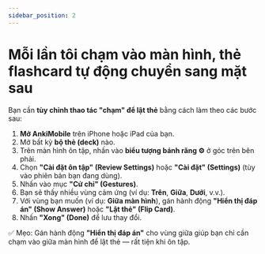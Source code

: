 ```yaml
---
sidebar_position: 2
---
```


# Mỗi lần tôi chạm vào màn hình, thẻ flashcard tự động chuyển sang mặt sau

Bạn cần **tùy chỉnh thao tác "chạm" để lật thẻ** bằng cách làm theo các bước sau:

1. **Mở AnkiMobile** trên iPhone hoặc iPad của bạn.
2. Mở bất kỳ **bộ thẻ (deck)** nào.
3. Trên màn hình ôn tập, nhấn vào **biểu tượng bánh răng ⚙️** ở góc trên bên phải.
4. Chọn **"Cài đặt ôn tập" (Review Settings)** hoặc **"Cài đặt" (Settings)** (tùy vào phiên bản bạn đang dùng).
5. Nhấn vào mục **"Cử chỉ" (Gestures)**.
6. Bạn sẽ thấy nhiều vùng cảm ứng (ví dụ: **Trên**, **Giữa**, **Dưới**, v.v.).
7. Với vùng bạn muốn (ví dụ: **Giữa màn hình**), gán hành động **"Hiển thị đáp án" (Show Answer)** hoặc **"Lật thẻ" (Flip Card)**.
8. Nhấn **"Xong" (Done)** để lưu thay đổi.

✅ Mẹo: Gán hành động **"Hiển thị đáp án"** cho vùng giữa giúp bạn chỉ cần chạm vào giữa màn hình để lật thẻ — rất tiện khi ôn tập.
